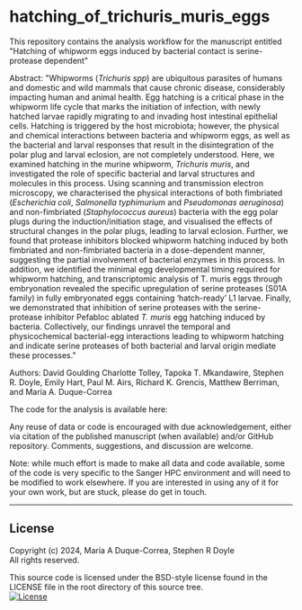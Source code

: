 # hatching_of_trichuris_muris_eggs


This repository contains the analysis workflow for the manuscript entitled "Hatching of whipworm eggs induced by bacterial contact is serine-protease dependent"

Abstract: "Whipworms (*Trichuris spp*) are ubiquitous parasites of humans and domestic and wild mammals that cause chronic disease, considerably impacting human and animal health. Egg hatching is a critical phase in the whipworm life cycle that marks the initiation of infection, with newly hatched larvae rapidly migrating to and invading host intestinal epithelial cells. Hatching is triggered by the host microbiota; however, the physical and chemical interactions between bacteria and whipworm eggs, as well as the bacterial and larval responses that result in the disintegration of the polar plug and larval eclosion, are not completely understood. Here, we examined hatching in the murine whipworm, *Trichuris muris*, and investigated the role of specific bacterial and larval structures and molecules in this process. Using scanning and transmission electron microscopy, we characterised the physical interactions of both fimbriated (*Escherichia coli*, *Salmonella typhimurium* and *Pseudomonas aeruginosa*) and non-fimbriated (*Staphylococcus aureus*) bacteria with the egg polar plugs during the induction/initiation stage, and visualised the effects of structural changes in the polar plugs, leading to larval eclosion. Further, we found that protease inhibitors blocked whipworm hatching induced by both fimbriated and non-fimbriated bacteria in a dose-dependent manner, suggesting the partial involvement of bacterial enzymes in this process. In addition, we identified the minimal egg developmental timing required for whipworm hatching, and transcriptomic analysis of T. muris eggs through embryonation revealed the specific upregulation of serine proteases (S01A family) in fully embryonated eggs containing ‘hatch-ready’ L1 larvae. Finally, we demonstrated that inhibition of serine proteases with the serine-protease inhibitor Pefabloc ablated *T. muris* egg hatching induced by bacteria. Collectively, our findings unravel the temporal and physicochemical bacterial-egg interactions leading to whipworm hatching and indicate serine proteases of both bacterial and larval origin mediate these processes."

Authors: David Goulding Charlotte Tolley, Tapoka T. Mkandawire, Stephen R. Doyle, Emily Hart, Paul M. Airs, Richard K. Grencis, Matthew Berriman, and María A. Duque-Correa

The code for the analysis is available here:

Any reuse of data or code is encouraged with due acknowledgement, either via citation of the published manuscript (when available) and/or GitHub repository. Comments, suggestions, and discussion are welcome.

Note: while much effort is made to make all data and code available, some of the code is very specific to the Sanger HPC environment and will need to be modified to work elsewhere. If you are interested in using any of it for your own work, but are stuck, please do get in touch.


******
## License
Copyright (c) 2024, Maria A Duque-Correa, Stephen R Doyle  
All rights reserved.

This source code is licensed under the BSD-style license found in the LICENSE file in the root directory of this source tree.  
[![License](https://img.shields.io/badge/License-BSD%203--Clause-blue.svg)](https://opensource.org/licenses/BSD-3-Clause)
